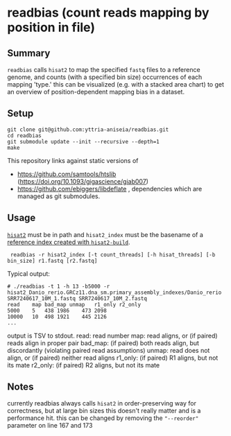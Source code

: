# readbias (count reads mapping by position in file)

## Summary
`readbias` calls `hisat2` to map the specified `fastq` files to a reference genome,
and counts (with a specified bin size) occurrences of each mapping 'type.'
this can be visualized (e.g. with a stacked area chart) to get an overview of position-dependent
mapping bias in a dataset.

## Setup
```
git clone git@github.com:yttria-aniseia/readbias.git
cd readbias
git submodule update --init --recursive --depth=1
make
```

This repository links against static versions of
 - https://github.com/samtools/htslib (https://doi.org/10.1093/gigascience/giab007)
 - https://github.com/ebiggers/libdeflate
, dependencies which are managed as git submodules.


## Usage
[`hisat2`](https://daehwankimlab.github.io/hisat2/manual/) must be in path and `hisat2_index` must be the basename of a [reference index created with `hisat2-build`](https://daehwankimlab.github.io/hisat2/manual/#main-arguments).
```
 readbias -r hisat2_index [-t count_threads] [-h hisat_threads] [-b bin_size] r1.fastq [r2.fastq]
 ```

Typical output:
```
# ./readbias -t 1 -h 13 -b5000 -r hisat2_Danio_rerio.GRCz11.dna_sm.primary_assembly_indexes/Danio_rerio SRR7240617_10M_1.fastq SRR7240617_10M_2.fastq
read	map	bad_map	unmap	r1_only	r2_only
5000	5	438	1986	473	2098
10000	10	498	1921	445	2126
...
```

output is TSV to stdout.
read: read number
map: read aligns, or (if paired) reads align in proper pair
bad_map: (if paired) both reads align, but discordantly (violating paired read assumptions)
unmap: read does not align, or (if paired) neither read aligns
r1_only: (if paired) R1 aligns, but not its mate
r2_only: (if paired) R2 aligns, but not its mate


## Notes
currently readbias always calls `hisat2` in order-preserving way for correctness, but at large bin sizes this doesn't really matter and is a performance hit.  this can be changed by removing the `"--reorder"` parameter on line 167 and 173
